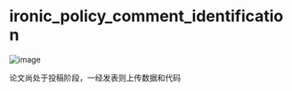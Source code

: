 # ironic_policy_comment_identification

![image](https://github.com/ChaoguangHuo/ironic_policy_comment_identification/assets/32315057/11ce108c-f681-4360-815d-40965d7b66bf)

论文尚处于投稿阶段，一经发表则上传数据和代码

